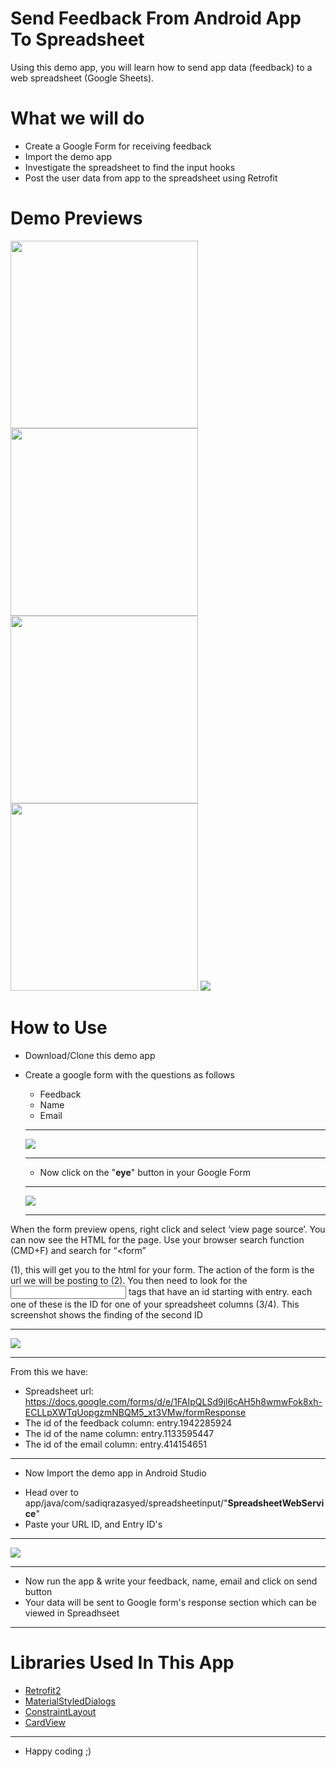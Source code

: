 # Send Feedback From Android App To Spreadsheet

Using this demo app, you will learn how to send app data (feedback) to a web spreadsheet (Google Sheets).

# What we will do
* Create a Google Form for receiving feedback
* Import the demo app 
* Investigate the spreadsheet to find the input hooks
* Post the user data from app to the spreadsheet using Retrofit

# Demo Previews
<img src="https://drive.google.com/uc?id=1Xa2zeKq4t-4l1njsnpsgeRnFPwPXdNVh" width="300"> <img src="https://drive.google.com/uc?id=1x6ULAtsypLKirt8J67CEwN0lSAVx3fkw" width="300"> 
<img src="https://drive.google.com/uc?id=106INU0Cl2sWGOM0jR8FkV_RRPiA8a82e" width="300"> <img src="https://drive.google.com/uc?id=1glLvoD1bzRduIAVcfqZC4dWqK_V22Vas" width="300">
<img src="https://drive.google.com/uc?id=1Z32oWuS-DW19aQYiru-mmHhdMNJWw0mO">

# How to Use

* Download/Clone this demo app
* Create a google form with the questions as follows

	- Feedback
  	- Name
    - Email
    ---
    
    <img src="https://drive.google.com/uc?id=1flLai5HfPFf5nFN3_EBzSAdW8fKwPqZR">
    
    ---
    - Now click on the "<b>eye</b>" button in your Google Form
    ---
 
    <img src="https://drive.google.com/uc?id=1J9uzix45F4T3u1g2IWPQJI-TR9GPEw7G">
    
    ---
    
When the form preview opens, right click and select ‘view page source’. You can now see the HTML for the page. Use your browser search function (CMD+F) and search for “<form”

(1), this will get you to the html for your form. The action of the form is the url we will be posting to 
(2). You then need to look for the <input> tags that have an id starting with entry. each one of these is the ID for one of your spreadsheet columns 
(3/4).
This screenshot shows the finding of the second ID

---
 
<img src="https://drive.google.com/uc?id=1B39AbjCK5wim0jH6ZtcypZbLTOzbw8LC">
    
---

From this we have:

*  Spreadsheet url:
https://docs.google.com/forms/d/e/1FAIpQLSd9jl6cAH5h8wmwFok8xh-ECLLpXWTqUopgzmNBQM5_xt3VMw/formResponse
* The id of the feedback column: entry.1942285924  
* The id of the name column: entry.1133595447
* The id of the email column: entry.414154651

---

* Now Import the demo app in Android Studio
 - Head over to app/java/com/sadiqrazasyed/spreadsheetinput/"<b>SpreadsheetWebService</b>"
 - Paste your URL ID, and Entry ID's
 
--- 

 <img src="https://drive.google.com/uc?id=1jGUcw1REZhSZT7UD1-ZJwgMULcq8r6hH">

---

* Now run the app & write your feedback, name, email and click on send button
* Your data will be sent to Google form's response section which can be viewed in Spreadhseet

---
# Libraries Used In This App

- [Retrofit2](https://github.com/square/retrofit)
- [MaterialStyledDialogs](https://github.com/javiersantos/MaterialStyledDialogs)
- [ConstraintLayout](https://developer.android.com/reference/android/support/constraint/ConstraintLayout.html)
- [CardView](https://developer.android.com/reference/android/support/v7/widget/CardView.html)

---

* Happy coding ;)




    
